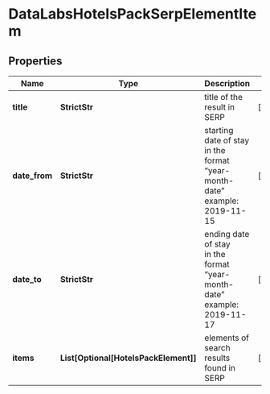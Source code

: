 # DataLabsHotelsPackSerpElementItem


## Properties

| Name | Type | Description | Notes |
|------------ | ------------- | ------------- | -------------|
**title** | **StrictStr** | title of the result in SERP |[optional]|
**date_from** | **StrictStr** | starting date of stay<br>in the format “year-month-date”<br>example:<br>2019-11-15 |[optional]|
**date_to** | **StrictStr** | ending date of stay<br>in the format “year-month-date”<br>example:<br>2019-11-17 |[optional]|
**items** | **List[Optional[HotelsPackElement]]** | elements of search results found in SERP |[optional]|